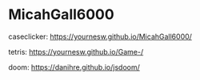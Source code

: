 # MicahGall6000

caseclicker:
https://yournesw.github.io/MicahGall6000/

tetris:
https://yournesw.github.io/Game-/

doom:
https://danihre.github.io/jsdoom/
